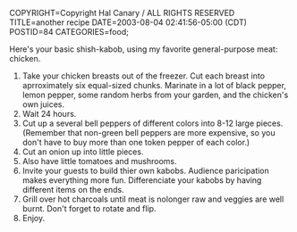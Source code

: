 COPYRIGHT=Copyright Hal Canary / ALL RIGHTS RESERVED
TITLE=another recipe
DATE=2003-08-04 02:41:56-05:00 (CDT)
POSTID=84
CATEGORIES=food;

Here's your basic shish-kabob, using my favorite general-purpose meat: chicken.

1.  Take your chicken breasts out of the freezer. Cut each breast into aprroximately six equal-sized chunks. Marinate in a lot of black pepper, lemon pepper, some random herbs from your garden, and the chicken's own juices.
2.  Wait 24 hours.
3.  Cut up a several bell peppers of different colors into 8-12 large pieces. (Remember that non-green bell peppers are more expensive, so you don't have to buy more than one token pepper of each color.)
4.  Cut an onion up into little pieces.
5.  Also have little tomatoes and mushrooms.
6.  Invite your guests to build thier own kabobs. Audience paricipation makes everything more fun. Differenciate your kabobs by having different items on the ends.
7.  Grill over hot charcoals until meat is nolonger raw and veggies are well burnt. Don't forget to rotate and flip.
8.  Enjoy.
